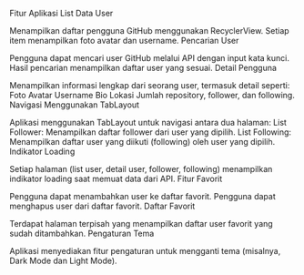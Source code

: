 Fitur Aplikasi
List Data User

Menampilkan daftar pengguna GitHub menggunakan RecyclerView.
Setiap item menampilkan foto avatar dan username.
Pencarian User

Pengguna dapat mencari user GitHub melalui API dengan input kata kunci.
Hasil pencarian menampilkan daftar user yang sesuai.
Detail Pengguna

Menampilkan informasi lengkap dari seorang user, termasuk detail seperti:
Foto Avatar
Username
Bio
Lokasi
Jumlah repository, follower, dan following.
Navigasi Menggunakan TabLayout

Aplikasi menggunakan TabLayout untuk navigasi antara dua halaman:
List Follower: Menampilkan daftar follower dari user yang dipilih.
List Following: Menampilkan daftar user yang diikuti (following) oleh user yang dipilih.
Indikator Loading

Setiap halaman (list user, detail user, follower, following) menampilkan indikator loading saat memuat data dari API.
Fitur Favorit

Pengguna dapat menambahkan user ke daftar favorit.
Pengguna dapat menghapus user dari daftar favorit.
Daftar Favorit

Terdapat halaman terpisah yang menampilkan daftar user favorit yang sudah ditambahkan.
Pengaturan Tema

Aplikasi menyediakan fitur pengaturan untuk mengganti tema (misalnya, Dark Mode dan Light Mode).
